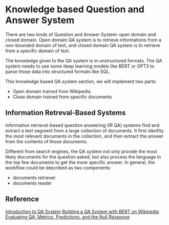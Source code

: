 # Knowledge based Question and Answer System
There are two kinds of Question and Answer System: open domain and closed domain. Open domain QA system is to 
retrieve informations from a non-bounded domain of text, and closed domain QA system is to retrieve from a specific domain of text.

The knowledge given to the QA system is in unstructured formats. The QA system needs to use 
some deep learning models like BERT or GPT3 to parse those data into structured formats like SQL.

This knowledge based QA system section, we will implement two parts:
- Open domain trained from Wikipedia
- Close domain trained from specific documents
## Information Retreval-Based Systems
Information retrieval-based question answering (IR QA) systems find and extract a text segment from a large
collection of documents. It first idenfity the most relevant documents in the collection, and then extract the 
answer from the contents of those documents.

Different from search engines, the QA system not only provide the most likely documents for the question asked, 
but also process the language in the top few documents to get the more specific answer. In general, the workflow 
could be described as two components:
- documents retriever
- documents reader

## Reference
[Introduction to QA System](https://qa.fastforwardlabs.com/methods/background/2020/04/28/Intro-to-QA.html)
[Building a QA System with BERT on Wikipedia](https://qa.fastforwardlabs.com/pytorch/hugging%20face/wikipedia/bert/transformers/2020/05/19/Getting_Started_with_QA.html)
[Evaluating QA: Metrics, Predictions, and the Null Response](https://qa.fastforwardlabs.com/no%20answer/null%20threshold/bert/distilbert/exact%20match/f1/robust%20predictions/2020/06/09/Evaluating_BERT_on_SQuAD.html)

